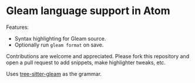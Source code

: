 # Gleam language support in Atom

Features:

- Syntax highlighting for Gleam source.
- Optionally run `gleam format` on save.

Contributions are welcome and appreciated. Please fork this repository and open a pull request to add snippets, make highlighter tweaks, etc.

Uses [tree-sitter-gleam](https://gitlab.com/greggreg/tree-sitter-gleam) as the grammar.
